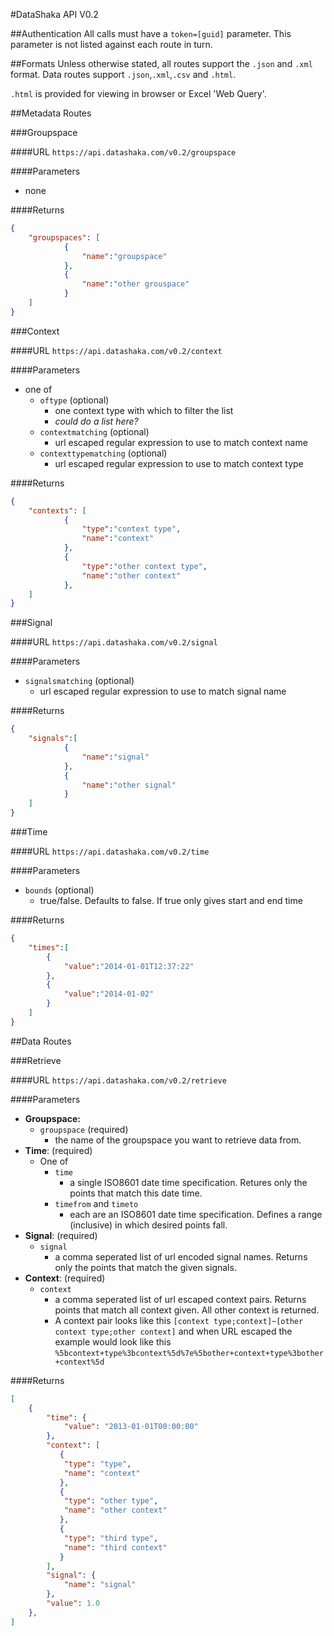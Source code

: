#DataShaka API V0.2

##Authentication
All calls must have a `token=[guid]` parameter.
This parameter is not listed against each route in turn.

##Formats
Unless otherwise stated, all routes support the `.json` and `.xml` format. Data routes support `.json`,`.xml`,`.csv` and `.html`. 

`.html` is provided for viewing in browser or Excel 'Web Query'.

##Metadata Routes

###Groupspace

####URL
`https://api.datashaka.com/v0.2/groupspace`

####Parameters
- none

####Returns

```JSON
{
	"groupspaces": [
    		{
        		"name":"groupspace"
    		},
    		{
        		"name":"other grouspace"
    		}
	]
}
```
    
###Context

####URL
`https://api.datashaka.com/v0.2/context`

####Parameters
- one of
	- `oftype` (optional)
		- one context type with which to filter the list
		- _could do a list here?_
	- `contextmatching` (optional)
		- url escaped regular expression to use to match context name
	- `contexttypematching` (optional)
		- url escaped regular expression to use to match context type

####Returns

```JSON
{
	"contexts": [
    		{
        		"type":"context type",
        		"name":"context"
    		},
    		{
        		"type":"other context type",
        		"name":"other context"
    		},
	]
}
```

###Signal

####URL
`https://api.datashaka.com/v0.2/signal`

####Parameters
- `signalsmatching` (optional)
	- url escaped regular expression to use to match signal name

####Returns

```JSON
{
	"signals":[
    		{
         		"name":"signal"
    		},
    		{
         		"name":"other signal"
    		}
	]
}
```

###Time

####URL
`https://api.datashaka.com/v0.2/time`

####Parameters
- `bounds` (optional)
	- true/false. Defaults to false. If true only gives start and end time

####Returns

```JSON
{
	"times":[
		{
			"value":"2014-01-01T12:37:22"
		},
		{
			"value":"2014-01-02"
		}
    ]
}
```    
    
##Data Routes

###Retrieve

####URL
`https://api.datashaka.com/v0.2/retrieve`

####Parameters
- **Groupspace:**
	- `groupspace` (required)
		- the name of the groupspace you want to retrieve data from.
- **Time**: (required)
	- One of
		- `time` 
			- a single ISO8601 date time specification. Retures only the points that match this date time.
		- `timefrom` and `timeto`
			- each are an ISO8601 date time specification. Defines a range (inclusive) in which desired points fall. 
- **Signal**: (required)
	- `signal`
		- a comma seperated list of url encoded signal names. Returns only the points that match the given signals.
- **Context**: (required)
	- `context`
		- a comma seperated list of url escaped context pairs. Returns points that match all context given. All other context is returned.
		- A context pair looks like this `[context type;context]~[other context type;other context]` and when URL escaped the example would look like this `%5bcontext+type%3bcontext%5d%7e%5bother+context+type%3bother+context%5d`

####Returns
 
```JSON
[
	{
		"time": {
   			"value": "2013-01-01T00:00:00"
   		},
	  	"context": [
		   {
		   	"type": "type",
		   	"name": "context"
		   },
		   {
		   	"type": "other type",
		   	"name": "other context"
		   },
		   {
		   	"type": "third type",
		   	"name": "third context"
		   }
	 	],
	  	"signal": {
	  		"name": "signal"
	  	},
  		"value": 1.0
 	},
]   
```

